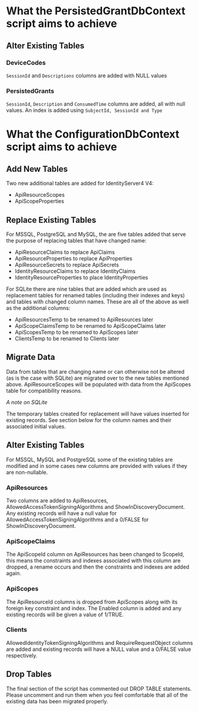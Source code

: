 # What the PersistedGrantDbContext script aims to achieve

## Alter Existing Tables

### DeviceCodes
`SessionId` and `Descriptions` columns are added with NULL values

### PersistedGrants
`SessionId`, `Description` and `ConsumedTime` columns are added, all with null values. An index is added using `SubjectId, SessionId and Type`

# What the ConfigurationDbContext script aims to achieve

## Add New Tables
Two new additional tables are added for IdentityServer4 V4:
- ApiResourceScopes
- ApiScopeProperties

## Replace Existing Tables
For MSSQL, PostgreSQL and MySQL, the are five tables added that serve the purpose of replacing tables that have changed name:
- ApiResourceClaims to replace ApiClaims
- ApiResourceProperties to replace ApiProperties
- ApiResourceSecrets to replace ApiSecrets
- IdentityResourceClaims to replace IdentityClaims
- IdentityResourceProperties to place IdentityProperties

For SQLite there are nine tables that are added which are used as replacement tables for renamed tables (including their indexes and keys) and tables with changed column names. These are all of the above as well as the additional columns:
- ApiResourcesTemp to be renamed to ApiResources later
- ApiScopeClaimsTemp to be renamed to ApiScopeClaims later
- ApiScopesTemp to be renamed to ApiScopes later
- ClientsTemp to be renamed to Clients later

## Migrate Data
Data from tables that are changing name or can otherwise not be altered (as is the case with SQLite) are migrated over to the new tables mentioned above. ApiResourceScopes will be populated with data from the ApiScopes table for compatibility reasons.

*A note on SQLite*

The temporary tables created for replacement will have values inserted for existing records. See section below for the column names and their associated initial values.

## Alter Existing Tables
For MSSQL, MySQL and PostgreSQL some of the existing tables are modified and in some cases new columns are provided with values if they are non-nullable.

### ApiResources
Two columns are added to ApiResources, AllowedAccessTokenSigningAlgorithms and ShowInDiscoveryDocument. Any existing records will have a null value for AllowedAccessTokenSigningAlgorithms and a 0/FALSE for ShowInDiscoveryDocument.

### ApiScopeClaims
The ApiScopeId column on ApiResources has been changed to ScopeId, this means the constraints and indexes associated with this column are dropped, a rename occurs and then the constraints and indexes are added again.

### ApiScopes
The ApiResourceId columns is dropped from ApiScopes along with its foreign key constraint and index. The Enabled column is added and any existing records will be given a value of 1/TRUE.

### Clients
AllowedIdentityTokenSigningAlgorithms and RequireRequestObject columns are added and existing records will have a NULL value and a 0/FALSE value respectively.

## Drop Tables
The final section of the script has commented out DROP TABLE statements. Please uncomment and run them when you feel comfortable that all of the existing data has been migrated properly.

